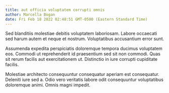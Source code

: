 ```yaml
---
title: aut officia voluptatem corrupti omnis
author: Marcella Bogan
date: Fri Feb 18 2022 02:48:51 GMT-0500 (Eastern Standard Time)
---
```

Sed blanditiis molestiae debitis voluptatem laboriosam. Labore occaecati sed harum autem et neque et nostrum. Voluptatibus accusantium error sunt.

 Assumenda expedita perspiciatis doloremque tempora ducimus voluptatem eos. Commodi ut reprehenderit id praesentium sed sit non commodi. Quas sit rerum facilis aut exercitationem ut. Distinctio in iure corrupti cupiditate facilis.

 Molestiae architecto consequuntur consequatur aperiam est consequatur. Deleniti iure sed a. Odio vero veritatis labore odit consequuntur voluptatibus doloremque animi. Omnis magni impedit.